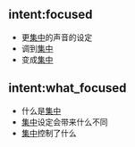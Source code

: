 ## intent:focused
- 更[集中](声音特质)的声音的设定
- 调到[集中](声音特质)
- 变成[集中](声音特质)


## intent:what_focused
- 什么是[集中](声音特质)
- [集中](声音特质)设定会带来什么不同
- [集中](声音特质)控制了什么
